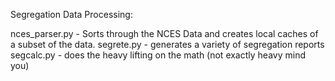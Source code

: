 Segregation Data Processing:

nces_parser.py - Sorts through the NCES Data and creates local caches of a subset of the data.
segrete.py - generates a variety of segregation reports
segcalc.py - does the heavy lifting on the math (not exactly heavy mind you)
